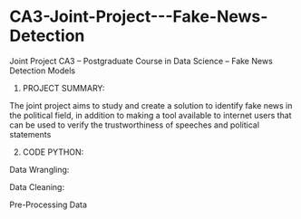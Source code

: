 # CA3-Joint-Project---Fake-News-Detection
Joint Project CA3 – Postgraduate Course in Data Science – Fake News Detection Models

1. PROJECT SUMMARY:

The joint project aims to study and create a solution to identify fake news in the political field, in addition to making a tool available to internet users that can be used to verify the trustworthiness of speeches and political statements

2. CODE PYTHON:

Data Wrangling:

Data Cleaning:

Pre-Processing Data
